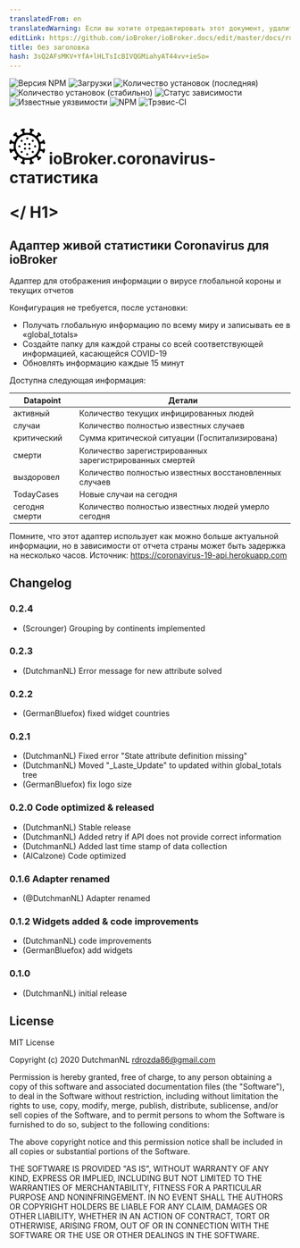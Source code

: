 ```yaml
---
translatedFrom: en
translatedWarning: Если вы хотите отредактировать этот документ, удалите поле «translationFrom», в противном случае этот документ будет снова автоматически переведен
editLink: https://github.com/ioBroker/ioBroker.docs/edit/master/docs/ru/adapterref/iobroker.coronavirus-statistics/README.md
title: без заголовка
hash: 3sQ2AFsMKV+YfA+lHLTsIcBIVQGMiahyAT44vv+ieSo=
---
```

![Версия NPM](http://img.shields.io/npm/v/iobroker.coronavirus-statistics.svg)
![Загрузки](https://img.shields.io/npm/dm/iobroker.coronavirus-statistics.svg)
![Количество установок (последняя)](http://iobroker.live/badges/coronavirus-statistics-installed.svg)
![Количество установок (стабильно)](http://iobroker.live/badges/coronavirus-statistics-stable.svg)
![Статус зависимости](https://img.shields.io/david/iobroker-community-adapters/iobroker.coronavirus-statistics.svg)
![Известные уязвимости](https://snyk.io/test/github/iobroker-community-adapters/ioBroker.coronavirus-statistics/badge.svg)
![NPM](https://nodei.co/npm/iobroker.coronavirus-statistics.png?downloads=true)
![Трэвис-CI](http://img.shields.io/travis/iobroker-community-adapters/ioBroker.coronavirus-statistics/master.svg)

<h1>

<img  src="admin/coronavirus-statistics.png"  width="64"/> ioBroker.coronavirus-статистика

</ H1>

## Адаптер живой статистики Coronavirus для ioBroker
Адаптер для отображения информации о вирусе глобальной короны и текущих отчетов

Конфигурация не требуется, после установки:

- Получать глобальную информацию по всему миру и записывать ее в «global_totals»
- Создайте папку для каждой страны со всей соответствующей информацией, касающейся COVID-19
- Обновлять информацию каждые 15 минут

Доступна следующая информация:

| Datapoint | Детали |
|--|--|
| активный | Количество текущих инфицированных людей |
| случаи | Количество полностью известных случаев |
| критический | Сумма критической ситуации (Госпитализирована) |
| смерти | Количество зарегистрированных зарегистрированных смертей |
| выздоровел | Количество полностью известных восстановленных случаев |
| TodayCases | Новые случаи на сегодня |
| сегодня смерти | Количество полностью известных людей умерло сегодня |

Помните, что этот адаптер использует как можно больше актуальной информации, но в зависимости от отчета страны может быть задержка на несколько часов.
Источник: https://coronavirus-19-api.herokuapp.com

## Changelog

### 0.2.4
* (Scrounger) Grouping by continents implemented

### 0.2.3
* (DutchmanNL) Error message for new attribute solved

### 0.2.2
* (GermanBluefox) fixed widget countries

### 0.2.1
* (DutchmanNL) Fixed error "State attribute definition missing"
* (DutchmanNL) Moved "_Laste_Update" to updated within global_totals tree
* (GermanBluefox) fix logo size

### 0.2.0 Code optimized & released
* (DutchmanNL) Stable release
* (DutchmanNL) Added retry if API does not provide correct information
* (DutchmanNL) Added last time stamp of data collection
* (AlCalzone) Code optimized

### 0.1.6 Adapter renamed
* (@DutchmanNL) Adapter renamed

### 0.1.2 Widgets added & code improvements
* (DutchmanNL) code improvements
* (GermanBluefox) add widgets

### 0.1.0
* (DutchmanNL) initial release

## License
MIT License

Copyright (c) 2020 DutchmanNL <rdrozda86@gmail.com>

Permission is hereby granted, free of charge, to any person obtaining a copy
of this software and associated documentation files (the "Software"), to deal
in the Software without restriction, including without limitation the rights
to use, copy, modify, merge, publish, distribute, sublicense, and/or sell
copies of the Software, and to permit persons to whom the Software is
furnished to do so, subject to the following conditions:

The above copyright notice and this permission notice shall be included in all
copies or substantial portions of the Software.

THE SOFTWARE IS PROVIDED "AS IS", WITHOUT WARRANTY OF ANY KIND, EXPRESS OR
IMPLIED, INCLUDING BUT NOT LIMITED TO THE WARRANTIES OF MERCHANTABILITY,
FITNESS FOR A PARTICULAR PURPOSE AND NONINFRINGEMENT. IN NO EVENT SHALL THE
AUTHORS OR COPYRIGHT HOLDERS BE LIABLE FOR ANY CLAIM, DAMAGES OR OTHER
LIABILITY, WHETHER IN AN ACTION OF CONTRACT, TORT OR OTHERWISE, ARISING FROM,
OUT OF OR IN CONNECTION WITH THE SOFTWARE OR THE USE OR OTHER DEALINGS IN THE
SOFTWARE.